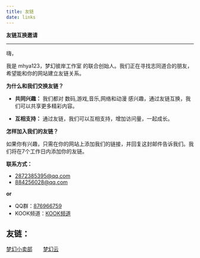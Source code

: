 ```yaml
---
title: 友链
date: links
---
```


**友链互换邀请**

---

嗨，

我是 mhya123，梦幻彼岸工作室 的联合创始人。我们正在寻找志同道合的朋友，希望能和你的网站建立友链关系。

**为什么和我们交换友链？**

- **共同兴趣：** 我们都对 数码,游戏,音乐,网络和动漫 感兴趣，通过友链互换，我们可以共享更多精彩内容。

- **互相支持：** 通过友链，我们可以互相支持，增加访问量，一起成长。

**怎样加入我们的友链？**

如果你有兴趣，只需在你的网站上添加我们的链接，并回复这封邮件告诉我们。我们将在7个工作日内添加你的友链。

**联系方式：**

- 2872385395@qq.com
- 884256028@qq.com

**or**
- QQ群：[876966759](http://qm.qq.com/cgi-bin/qm/qr?_wv=1027&k=235o3yIron5AFFuJ69PpJiCVsAmnhyZh&authKey=pkRtU5LZBKgInz6mzufpEgoQJq5wfjiWBqih4v0GNNFSE%2Bm4JmIELs9pFdnHN8Xy&noverify=0&group_code=876966759 "876966759")
- KOOK频道：[KOOK频道](https://kook.top/UYIjlV "点我加入")

**友链：**
--
[梦幻小卖部](https://mhxmb.shop "梦幻小卖部") &ensp;&ensp;&ensp; [梦幻云](https://cloud.mhkvm.net "梦幻云") &ensp;&ensp;&ensp; 